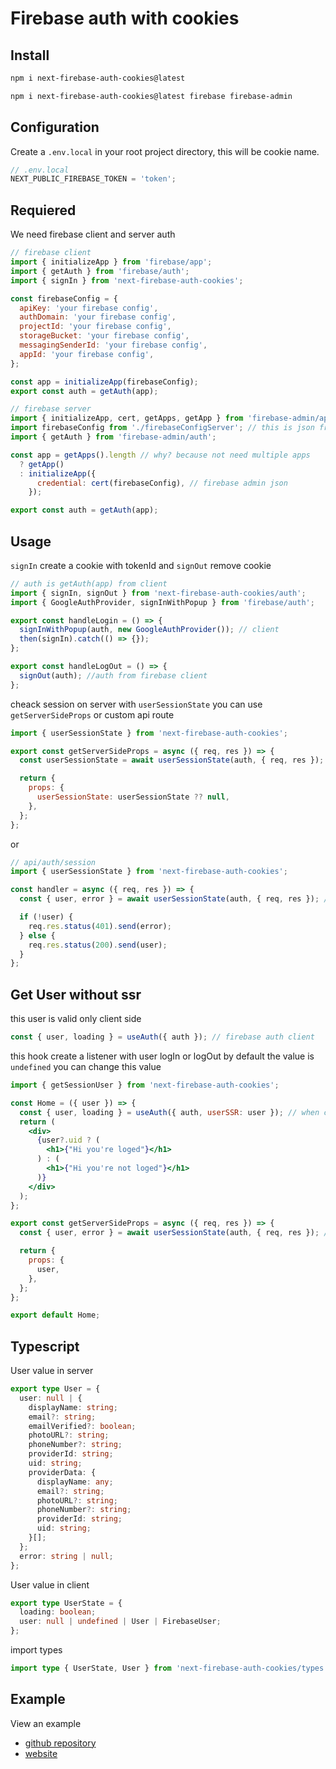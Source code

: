 # Firebase auth with cookies

## Install

```bash
npm i next-firebase-auth-cookies@latest

npm i next-firebase-auth-cookies@latest firebase firebase-admin
```

## Configuration

Create a `.env.local` in your root project directory, this will be cookie name.

```ts
// .env.local
NEXT_PUBLIC_FIREBASE_TOKEN = 'token';
```

## Requiered

We need firebase client and server auth

```js
// firebase client
import { initializeApp } from 'firebase/app';
import { getAuth } from 'firebase/auth';
import { signIn } from 'next-firebase-auth-cookies';

const firebaseConfig = {
  apiKey: 'your firebase config',
  authDomain: 'your firebase config',
  projectId: 'your firebase config',
  storageBucket: 'your firebase config',
  messagingSenderId: 'your firebase config',
  appId: 'your firebase config',
};

const app = initializeApp(firebaseConfig);
export const auth = getAuth(app);
```

```js
// firebase server
import { initializeApp, cert, getApps, getApp } from 'firebase-admin/app';
import firebaseConfig from './firebaseConfigServer'; // this is json from firebase admin
import { getAuth } from 'firebase-admin/auth';

const app = getApps().length // why? because not need multiple apps
  ? getApp()
  : initializeApp({
      credential: cert(firebaseConfig), // firebase admin json
    });

export const auth = getAuth(app);
```

## Usage

`signIn` create a cookie with tokenId and `signOut` remove cookie

```js
// auth is getAuth(app) from client
import { signIn, signOut } from 'next-firebase-auth-cookies/auth';
import { GoogleAuthProvider, signInWithPopup } from 'firebase/auth';

export const handleLogin = () => {
  signInWithPopup(auth, new GoogleAuthProvider()); // client
  then(signIn).catch(() => {});
};

export const handleLogOut = () => {
  signOut(auth); //auth from firebase client
};
```

cheack session on server with `userSessionState`
you can use `getServerSideProps` or custom api route

```js
import { userSessionState } from 'next-firebase-auth-cookies';

export const getServerSideProps = async ({ req, res }) => {
  const userSessionState = await userSessionState(auth, { req, res }); // auth from firebase admin

  return {
    props: {
      userSessionState: userSessionState ?? null,
    },
  };
};
```

or

```js
// api/auth/session
import { userSessionState } from 'next-firebase-auth-cookies';

const handler = async ({ req, res }) => {
  const { user, error } = await userSessionState(auth, { req, res }); // auth from firebase admin

  if (!user) {
    req.res.status(401).send(error);
  } else {
    req.res.status(200).send(user);
  }
};
```

## Get User without ssr

this user is valid only client side

```js
const { user, loading } = useAuth({ auth }); // firebase auth client
```

this hook create a listener with user logIn or logOut
by default the value is `undefined` you can change this value

```jsx
import { getSessionUser } from 'next-firebase-auth-cookies';

const Home = ({ user }) => {
  const { user, loading } = useAuth({ auth, userSSR: user }); // when change default value loading is false
  return (
    <div>
      {user?.uid ? (
        <h1>{"Hi you're loged"}</h1>
      ) : (
        <h1>{"Hi you're not loged"}</h1>
      )}
    </div>
  );
};

export const getServerSideProps = async ({ req, res }) => {
  const { user, error } = await userSessionState(auth, { req, res }); // auth from firebase admin

  return {
    props: {
      user,
    },
  };
};

export default Home;
```

## Typescript

User value in server

```ts
export type User = {
  user: null | {
    displayName: string;
    email?: string;
    emailVerified?: boolean;
    photoURL?: string;
    phoneNumber?: string;
    providerId: string;
    uid: string;
    providerData: {
      displayName: any;
      email?: string;
      photoURL?: string;
      phoneNumber?: string;
      providerId: string;
      uid: string;
    }[];
  };
  error: string | null;
};
```

User value in client

```ts
export type UserState = {
  loading: boolean;
  user: null | undefined | User | FirebaseUser;
};
```

import types
```ts
import type { UserState, User } from 'next-firebase-auth-cookies/types';
```

## Example

View an example

- [github repository](https://github.com/hateVtubers/demo)
- [website](https://demo-jade-xi.vercel.app/)

